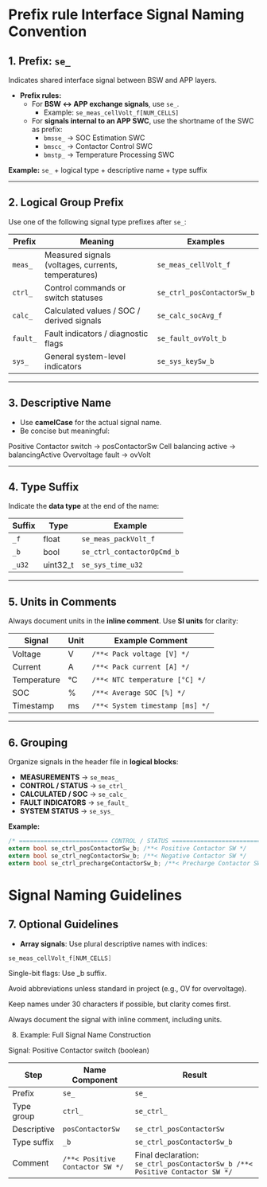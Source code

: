 # Prefix rule Interface Signal Naming Convention

## 1. Prefix: `se_`
Indicates shared interface signal between BSW and APP layers.  
- **Prefix rules:**
  - For **BSW ↔ APP exchange signals**, use `se_`.  
    - Example: `se_meas_cellVolt_f[NUM_CELLS]`
  - For **signals internal to an APP SWC**, use the shortname of the SWC as prefix:  
    - `bmsse_` → SOC Estimation SWC  
    - `bmscc_` → Contactor Control SWC  
    - `bmstp_` → Temperature Processing SWC  

**Example:** `se_` + logical type + descriptive name + type suffix  

---

## 2. Logical Group Prefix
Use one of the following signal type prefixes after `se_`:

| Prefix  | Meaning                                      | Examples                     |
|---------|----------------------------------------------|------------------------------|
| `meas_` | Measured signals (voltages, currents, temperatures) | `se_meas_cellVolt_f` |
| `ctrl_` | Control commands or switch statuses         | `se_ctrl_posContactorSw_b`  |
| `calc_` | Calculated values / SOC / derived signals  | `se_calc_socAvg_f`          |
| `fault_`| Fault indicators / diagnostic flags        | `se_fault_ovVolt_b`         |
| `sys_`  | General system-level indicators            | `se_sys_keySw_b`            |

---

## 3. Descriptive Name
- Use **camelCase** for the actual signal name.  
- Be concise but meaningful:

Positive Contactor switch → posContactorSw
Cell balancing active → balancingActive
Overvoltage fault → ovVolt


---

## 4. Type Suffix
Indicate the **data type** at the end of the name:

| Suffix  | Type       | Example                     |
|---------|-----------|-----------------------------|
| `_f`    | float      | `se_meas_packVolt_f`       |
| `_b`    | bool       | `se_ctrl_contactorOpCmd_b` |
| `_u32`  | uint32_t   | `se_sys_time_u32`          |

---

## 5. Units in Comments
Always document units in the **inline comment**. Use **SI units** for clarity:

| Signal       | Unit | Example Comment                |
|--------------|------|--------------------------------|
| Voltage      | V    | `/**< Pack voltage [V] */`    |
| Current      | A    | `/**< Pack current [A] */`    |
| Temperature  | °C   | `/**< NTC temperature [°C] */`|
| SOC          | %    | `/**< Average SOC [%] */`     |
| Timestamp    | ms   | `/**< System timestamp [ms] */`|

---

## 6. Grouping
Organize signals in the header file in **logical blocks**:

- **MEASUREMENTS** → `se_meas_`  
- **CONTROL / STATUS** → `se_ctrl_`  
- **CALCULATED / SOC** → `se_calc_`  
- **FAULT INDICATORS** → `se_fault_`  
- **SYSTEM STATUS** → `se_sys_`  

**Example:**

```c
/* ========================= CONTROL / STATUS ========================= */
extern bool se_ctrl_posContactorSw_b; /**< Positive Contactor SW */
extern bool se_ctrl_negContactorSw_b; /**< Negative Contactor SW */
extern bool se_ctrl_prechargeContactorSw_b; /**< Precharge Contactor SW */

```
# Signal Naming Guidelines

## 7. Optional Guidelines

- **Array signals**: Use plural descriptive names with indices:  
```c
se_meas_cellVolt_f[NUM_CELLS]
```
Single-bit flags: Use _b suffix.

Avoid abbreviations unless standard in project (e.g., OV for overvoltage).

Keep names under 30 characters if possible, but clarity comes first.

Always document the signal with inline comment, including units.

8. Example: Full Signal Name Construction

Signal: Positive Contactor switch (boolean)


| Step        | Name Component                  | Result                                                                      |
| ----------- | ------------------------------- | --------------------------------------------------------------------------- |
| Prefix      | `se_`                           | `se_`                                                                       |
| Type group  | `ctrl_`                         | `se_ctrl_`                                                                  |
| Descriptive | `posContactorSw`                | `se_ctrl_posContactorSw`                                                    |
| Type suffix | `_b`                            | `se_ctrl_posContactorSw_b`                                                  |
| Comment     | `/**< Positive Contactor SW */` | Final declaration: `se_ctrl_posContactorSw_b /**< Positive Contactor SW */` |
